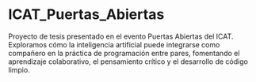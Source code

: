 # ICAT_Puertas_Abiertas
Proyecto de tesis presentado en el evento Puertas Abiertas del ICAT.  Exploramos cómo la inteligencia artificial puede integrarse como compañero en la práctica de programación entre pares, fomentando el aprendizaje colaborativo, el pensamiento crítico y el desarrollo de código limpio.
